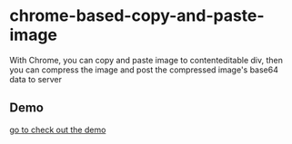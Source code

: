 # chrome-based-copy-and-paste-image
With Chrome, you can copy and paste image to contenteditable div, then  you can compress the image and post the compressed image's base64 data to server

Demo
-----
[go to check out the demo](http://www.ruanjiawei.com/chrome-based-copy-and-paste-image/index.html)
